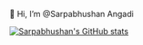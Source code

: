 👋 Hi, I’m @Sarpabhushan Angadi

[![Sarpabhushan's GitHub stats](https://github-readme-stats.vercel.app/api?username=Sarpabhushanangadi)](https://github.com/sarpabhushanangadi/github-readme-stats)
<!---
Sarpabhushanangadi/Sarpabhushanangadi is a ✨ special ✨ repository because its `README.md` (this file) appears on your GitHub profile.
You can click the Preview link to take a look at your changes.
--->
